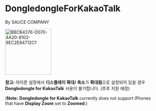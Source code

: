 # DongledongleForKakaoTalk
By SAUCE COMPANY

<img width="150" alt="BBCB4376-D070-4A20-8102-9EC2E84712C1" src="https://user-images.githubusercontent.com/82555878/198803679-c3f86b82-968e-4495-9f78-620f5c86f118.png">


**참고:** 아이폰 설정에서 **디스플레이 확대/ 축소**가 **확대됨**으로 설정되어 있을 경우 **Dongledongle for KakaoTalk** 사용이 불가합니다. (추후 지원 예정)

(**Note:** **Dongledongle for KakaoTalk** currently does not support iPhones that have **Display Zoom** set to **Zoomed**.)

